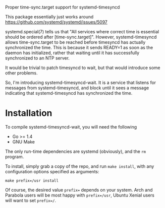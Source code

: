Proper time-sync.target support for systemd-timesyncd

This package essentially just works around
  https://github.com/systemd/systemd/issues/5097

systemd.special(7) tells us that "All services where correct time is
essential should be ordered after [time-sync.target]".  However,
systemd-timesyncd allows time-sync.target to be reached before
timesyncd has actually synchronized the time.  This is because it
sends READY=1 as soon as the daemon has initialized, rather that
waiting until it has successfully synchronized to an NTP server.

It would be trivial to patch timesyncd to wait, but that would
introduce some other problems.

So, I'm introducing systemd-timesyncd-wait.  It is a service that
listens for messages from systemd-timesyncd, and block until it sees a
message indicating that systemd-timesyncd has synchronized the time.

# Installation

To compile systemd-timesyncd-wait, you will need the following

 - Go >= 1.4
 - GNU Make

The only run-time dependencies are systemd (obviously), and the `rm`
program.

To install, simply grab a copy of the repo, and run `make install`,
with any configuration options specified as arguments:

	make prefix=/usr install

Of course, the desired value `prefix=` depends on your system.  Arch
and Parabola users will be most happy with `prefix=/usr`,
Ubuntu Xenial users will want to set `prefix=/`.
